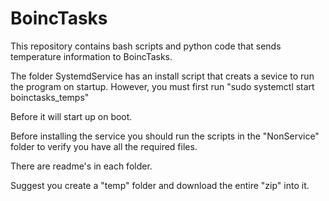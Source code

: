 # BoincTasks
This repository contains bash scripts and python code that sends temperature
information to BoincTasks.

The folder SystemdService has an install script that creats a sevice to run
the program on startup.  However, you must first run
 "sudo systemctl start boinctasks_temps"

Before it will start up on boot.


Before installing the service you should run the scripts in the "NonService" 
folder to verify you have all the required files.

There are readme's in each folder.

Suggest you create a "temp" folder and download the entire "zip" into it.

